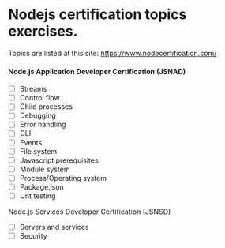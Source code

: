 # Nodejs certification topics exercises.

Topics are listed at this site:
https://www.nodecertification.com/

#### Node.js Application Developer Certification (JSNAD)
- [ ] Streams
- [ ] Control flow
- [ ] Child processes
- [ ] Debugging
- [ ] Error handling
- [ ] CLI
- [ ] Events
- [ ] File system
- [ ] Javascript prerequisites
- [ ] Module system
- [ ] Process/Operating system
- [ ] Package.json
- [ ] Unt testing

Node.js Services Developer Certification (JSNSD)
- [ ] Servers and services
- [ ] Security
